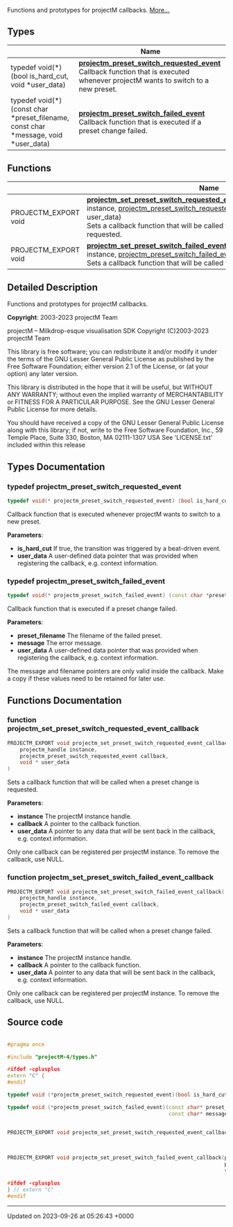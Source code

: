 Functions and prototypes for projectM callbacks.  [More...](#detailed-description)

## Types

|                | Name           |
| -------------- | -------------- |
| typedef void(*)(bool is_hard_cut, void *user_data) | **[projectm_preset_switch_requested_event](/projectm/callbacks.md#typedef-projectm-preset-switch-requested-event)** <br>Callback function that is executed whenever projectM wants to switch to a new preset.  |
| typedef void(*)(const char *preset_filename, const char *message, void *user_data) | **[projectm_preset_switch_failed_event](/projectm/callbacks.md#typedef-projectm-preset-switch-failed-event)** <br>Callback function that is executed if a preset change failed.  |

## Functions

|                | Name           |
| -------------- | -------------- |
| PROJECTM_EXPORT void | **[projectm_set_preset_switch_requested_event_callback](/projectm/callbacks.md#function-projectm-set-preset-switch-requested-event-callback)**([projectm_handle](/projectm/types.md#typedef-projectm-handle) instance, [projectm_preset_switch_requested_event](/projectm/callbacks.md#typedef-projectm-preset-switch-requested-event) callback, void * user_data)<br>Sets a callback function that will be called when a preset change is requested.  |
| PROJECTM_EXPORT void | **[projectm_set_preset_switch_failed_event_callback](/projectm/callbacks.md#function-projectm-set-preset-switch-failed-event-callback)**([projectm_handle](/projectm/types.md#typedef-projectm-handle) instance, [projectm_preset_switch_failed_event](/projectm/callbacks.md#typedef-projectm-preset-switch-failed-event) callback, void * user_data)<br>Sets a callback function that will be called when a preset change failed.  |

## Detailed Description

Functions and prototypes for projectM callbacks. 

**Copyright**: 2003-2023 projectM Team


projectM &ndash; Milkdrop-esque visualisation SDK Copyright (C)2003-2023 projectM Team

This library is free software; you can redistribute it and/or modify it under the terms of the GNU Lesser General Public License as published by the Free Software Foundation; either version 2.1 of the License, or (at your option) any later version.

This library is distributed in the hope that it will be useful, but WITHOUT ANY WARRANTY; without even the implied warranty of MERCHANTABILITY or FITNESS FOR A PARTICULAR PURPOSE. See the GNU Lesser General Public License for more details.

You should have received a copy of the GNU Lesser General Public License along with this library; if not, write to the Free Software Foundation, Inc., 59 Temple Place, Suite 330, Boston, MA 02111-1307 USA See 'LICENSE.txt' included within this release 

## Types Documentation

### typedef projectm_preset_switch_requested_event

```cpp
typedef void(* projectm_preset_switch_requested_event) (bool is_hard_cut, void *user_data);
```

Callback function that is executed whenever projectM wants to switch to a new preset. 

**Parameters**: 

  * **is_hard_cut** If true, the transition was triggered by a beat-driven event. 
  * **user_data** A user-defined data pointer that was provided when registering the callback, e.g. context information. 


### typedef projectm_preset_switch_failed_event

```cpp
typedef void(* projectm_preset_switch_failed_event) (const char *preset_filename, const char *message, void *user_data);
```

Callback function that is executed if a preset change failed. 

**Parameters**: 

  * **preset_filename** The filename of the failed preset. 
  * **message** The error message. 
  * **user_data** A user-defined data pointer that was provided when registering the callback, e.g. context information. 


The message and filename pointers are only valid inside the callback. Make a copy if these values need to be retained for later use.



## Functions Documentation

### function projectm_set_preset_switch_requested_event_callback

```cpp
PROJECTM_EXPORT void projectm_set_preset_switch_requested_event_callback(
    projectm_handle instance,
    projectm_preset_switch_requested_event callback,
    void * user_data
)
```

Sets a callback function that will be called when a preset change is requested. 

**Parameters**: 

  * **instance** The projectM instance handle. 
  * **callback** A pointer to the callback function. 
  * **user_data** A pointer to any data that will be sent back in the callback, e.g. context information. 


Only one callback can be registered per projectM instance. To remove the callback, use NULL.


### function projectm_set_preset_switch_failed_event_callback

```cpp
PROJECTM_EXPORT void projectm_set_preset_switch_failed_event_callback(
    projectm_handle instance,
    projectm_preset_switch_failed_event callback,
    void * user_data
)
```

Sets a callback function that will be called when a preset change failed. 

**Parameters**: 

  * **instance** The projectM instance handle. 
  * **callback** A pointer to the callback function. 
  * **user_data** A pointer to any data that will be sent back in the callback, e.g. context information. 


Only one callback can be registered per projectM instance. To remove the callback, use NULL.




## Source code

```cpp

#pragma once

#include "projectM-4/types.h"

#ifdef -cplusplus
extern "C" {
#endif

typedef void (*projectm_preset_switch_requested_event)(bool is_hard_cut, void* user_data);

typedef void (*projectm_preset_switch_failed_event)(const char* preset_filename,
                                                    const char* message, void* user_data);


PROJECTM_EXPORT void projectm_set_preset_switch_requested_event_callback(projectm_handle instance,
                                                                         projectm_preset_switch_requested_event callback,
                                                                         void* user_data);

PROJECTM_EXPORT void projectm_set_preset_switch_failed_event_callback(projectm_handle instance,
                                                                      projectm_preset_switch_failed_event callback,
                                                                      void* user_data);

#ifdef -cplusplus
} // extern "C"
#endif
```


-------------------------------

Updated on 2023-09-26 at 05:26:43 +0000
